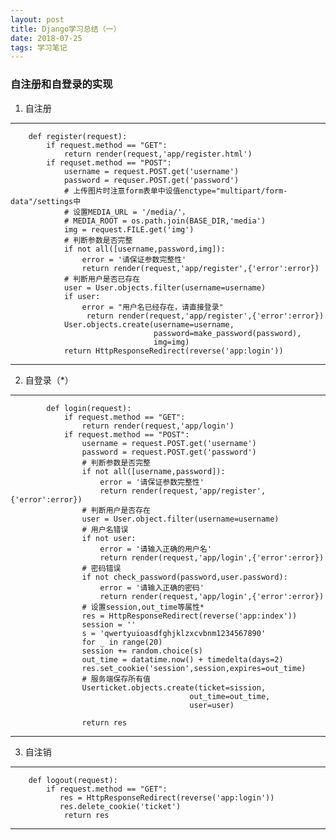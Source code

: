 ```yaml
---
layout: post
title: Django学习总结（一）
date: 2018-07-25
tags: 学习笔记
---
```



### 自注册和自登录的实现
1. 自注册
---
        def register(request):
            if request.method == "GET":
                return render(request,'app/register.html')
            if requset.method == "POST":
                username = request.POST.get('username')
                password = requser.POST.get('password')
                # 上传图片时注意form表单中设值enctype="multipart/form-data"/settings中
                # 设置MEDIA_URL = '/media/'，
                # MEDIA_ROOT = os.path.join(BASE_DIR,'media')
                img = request.FILE.get('img') 
                # 判断参数是否完整
                if not all([username,password,img]):
                    error = '请保证参数完整性'
                    return render(request,'app/register',{'error':error})
                # 判断用户是否已存在
                user = User.objects.filter(username=username)
                if user:
                    error = "用户名已经存在，请直接登录"
                     return render(request,'app/register',{'error':error})
                User.objects.create(username=username,
                                    password=make_password(password),
                                    img=img)
                return HttpResponseRedirect(reverse('app:login'))
---

2. 自登录（*）
---

            def login(request):
                if request.method == "GET":
                    return render(request,'app/login')
                if request.method == "POST":
                    username = request.POST.get('username')
                    password = request.POST.get('password')
                    # 判断参数是否完整
                    if not all([username,password]):
                        error = '请保证参数完整性'
                        return render(request,'app/register',{'error':error})
                    # 判断用户是否存在
                    user = User.object.filter(username=username)
                    # 用户名错误
                    if not user:
                        error = '请输入正确的用户名'
                        return render(request,'app/login',{'error':error})
                    # 密码错误
                    if not check_password(password,user.password):
                        error = '请输入正确的密码'
                        return render(request,'app/login',{'error':error})
                    # 设置session,out_time等属性*
                    res = HttpResponseRedirect(reverse('app:index'))
                    session = ''
                    s = 'qwertyuioasdfghjklzxcvbnm1234567890'
                    for _ in range(20)
                    session += random.choice(s)
                    out_time = datatime.now() + timedelta(days=2)
                    res.set_cookie('session',session,expires=out_time)
                    # 服务端保存所有值
                    Userticket.objects.create(ticket=sission,
                                            out_time=out_time,
                                            user=user)
                                
                    return res            
                        

---


3. 自注销
---
        
        def logout(request):
            if request.method == "GET":
               res = HttpResponseRedirect(reverse('app:login'))
               res.delete_cookie('ticket')
                return res




---













